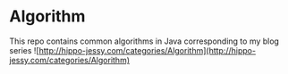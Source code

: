 # Algorithm

This repo contains common algorithms in Java corresponding to my blog series ![http://hippo-jessy.com/categories/Algorithm](http://hippo-jessy.com/categories/Algorithm)
